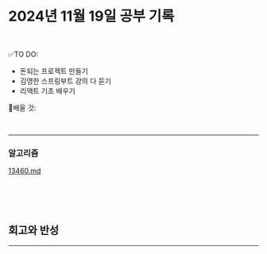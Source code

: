 # 2024년 11월 19일 공부 기록 

<br>

✅TO DO: 

- 돈되는 프로젝트 만들기
- 김영한 스프링부트 강의 다 듣기
- 리액트 기초 배우기

💭배울 것:


<br>

---







### 알고리즘


[13460.md](..%2F..%2F..%2FAlgorithm%2FSolvedProblem%2F%EB%B0%B1%EC%A4%80%ED%81%B4%EB%9E%98%EC%8A%A4%2F%ED%81%B4%EB%9E%98%EC%8A%A45%2F13460%2F13460.md)

<br><br><br>





## 회고와 반성

---

